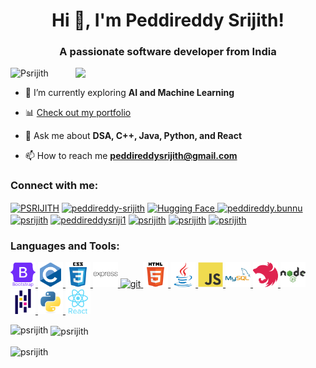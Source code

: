<h1 align="center">Hi 👋, I'm Peddireddy Srijith!</h1>
<h3 align="center">A passionate software developer from India</h3>

<img align="right" width="400" src="https://user-images.githubusercontent.com/74038190/212748842-9fcbad5b-6173-4175-8a61-521f3dbb7514.gif"/>

<p align="left"> <img src="https://komarev.com/ghpvc/?username=Psrijith&label=Profile%20views&color=0e75b6&style=flat" alt="Psrijith" /> </p>

- 🌱 I’m currently exploring **AI and Machine Learning**
- 📊 [Check out my portfolio](https://saisatya420420.wixstudio.io/my-site-3) 
- 💬 Ask me about **DSA, C++, Java, Python, and React**  
  
- 📫 How to reach me **peddireddysrijith@gmail.com**  

<h3 align="left">Connect with me:</h3>
<p align="left">
<a href="https://codepen.io/PSRIJITH" target="blank"><img align="center" src="https://raw.githubusercontent.com/rahuldkjain/github-profile-readme-generator/master/src/images/icons/Social/codepen.svg" alt="PSRIJITH" height="30" width="40" /></a>
<a href="https://linkedin.com/in/peddireddy-srijith-ba319325b/" target="blank"><img align="center" src="https://raw.githubusercontent.com/rahuldkjain/github-profile-readme-generator/master/src/images/icons/Social/linked-in-alt.svg" alt="peddireddy-srijith" height="30" width="40" /></a>
<a href="https://huggingface.co/Psrijith" target="_blank">
  <img align="center" src="https://huggingface.co/front/assets/huggingface_logo.svg" alt="Hugging Face" height="30" width="40" />
</a>
<a href="https://instagram.com/peddireddy.bunnu/" target="blank"><img align="center" src="https://raw.githubusercontent.com/rahuldkjain/github-profile-readme-generator/master/src/images/icons/Social/instagram.svg" alt="peddireddy.bunnu" height="30" width="40" /></a>
<a href="https://www.codechef.com/users/psrijith" target="blank"><img align="center" src="https://cdn.jsdelivr.net/npm/simple-icons@3.1.0/icons/codechef.svg" alt="psrijith" height="30" width="40" /></a>
<a href="https://www.hackerrank.com/peddireddysriji1" target="blank"><img align="center" src="https://raw.githubusercontent.com/rahuldkjain/github-profile-readme-generator/master/src/images/icons/Social/hackerrank.svg" alt="peddireddysriji1" height="30" width="40" /></a>
<a href="https://codeforces.com/profile/psrijith" target="blank"><img align="center" src="https://raw.githubusercontent.com/rahuldkjain/github-profile-readme-generator/master/src/images/icons/Social/codeforces.svg" alt="psrijith" height="30" width="40" /></a>
<a href="https://www.leetcode.com/Psrijith" target="blank"><img align="center" src="https://raw.githubusercontent.com/rahuldkjain/github-profile-readme-generator/master/src/images/icons/Social/leet-code.svg" alt="psrijith" height="30" width="40" /></a>
<a href="https://auth.geeksforgeeks.org/user/psrijith" target="blank"><img align="center" src="https://raw.githubusercontent.com/rahuldkjain/github-profile-readme-generator/master/src/images/icons/Social/geeks-for-geeks.svg" alt="psrijith" height="30" width="40" /></a>
</p>

<h3 align="left">Languages and Tools:</h3>
<p align="left"> <a href="https://getbootstrap.com" target="_blank" rel="noreferrer"> <img src="https://raw.githubusercontent.com/devicons/devicon/master/icons/bootstrap/bootstrap-plain-wordmark.svg" alt="bootstrap" width="40" height="40"/> </a> <a href="https://www.cprogramming.com/" target="_blank" rel="noreferrer"> <img src="https://raw.githubusercontent.com/devicons/devicon/master/icons/c/c-original.svg" alt="c" width="40" height="40"/> </a> <a href="https://www.w3schools.com/css/" target="_blank" rel="noreferrer"> <img src="https://raw.githubusercontent.com/devicons/devicon/master/icons/css3/css3-original-wordmark.svg" alt="css3" width="40" height="40"/> </a> <a href="https://expressjs.com" target="_blank" rel="noreferrer"> <img src="https://raw.githubusercontent.com/devicons/devicon/master/icons/express/express-original-wordmark.svg" alt="express" width="40" height="40"/> </a> <a href="https://git-scm.com/" target="_blank" rel="noreferrer"> <img src="https://www.vectorlogo.zone/logos/git-scm/git-scm-icon.svg" alt="git" width="40" height="40"/> </a> <a href="https://www.w3.org/html/" target="_blank" rel="noreferrer"> <img src="https://raw.githubusercontent.com/devicons/devicon/master/icons/html5/html5-original-wordmark.svg" alt="html5" width="40" height="40"/> </a> <a href="https://www.java.com" target="_blank" rel="noreferrer"> <img src="https://raw.githubusercontent.com/devicons/devicon/master/icons/java/java-original.svg" alt="java" width="40" height="40"/> </a> <a href="https://developer.mozilla.org/en-US/docs/Web/JavaScript" target="_blank" rel="noreferrer"> <img src="https://raw.githubusercontent.com/devicons/devicon/master/icons/javascript/javascript-original.svg" alt="javascript" width="40" height="40"/> </a> <a href="https://www.mysql.com/" target="_blank" rel="noreferrer"> <img src="https://raw.githubusercontent.com/devicons/devicon/master/icons/mysql/mysql-original-wordmark.svg" alt="mysql" width="40" height="40"/> </a> <a href="https://nestjs.com/" target="_blank" rel="noreferrer"> <img src="https://raw.githubusercontent.com/devicons/devicon/master/icons/nestjs/nestjs-plain.svg" alt="nestjs" width="40" height="40"/> </a> <a href="https://nodejs.org" target="_blank" rel="noreferrer"> <img src="https://raw.githubusercontent.com/devicons/devicon/master/icons/nodejs/nodejs-original-wordmark.svg" alt="nodejs" width="40" height="40"/> </a> <a href="https://pandas.pydata.org/" target="_blank" rel="noreferrer"> <img src="https://raw.githubusercontent.com/devicons/devicon/2ae2a900d2f041da66e950e4d48052658d850630/icons/pandas/pandas-original.svg" alt="pandas" width="40" height="40"/> </a> <a href="https://www.python.org" target="_blank" rel="noreferrer"> <img src="https://raw.githubusercontent.com/devicons/devicon/master/icons/python/python-original.svg" alt="python" width="40" height="40"/> </a> <a href="https://reactjs.org/" target="_blank" rel="noreferrer"> <img src="https://raw.githubusercontent.com/devicons/devicon/master/icons/react/react-original-wordmark.svg" alt="react" width="40" height="40"/> </a> </p>

<p><img align="left" src="https://github-readme-stats.vercel.app/api/top-langs?username=psrijith&show_icons=true&locale=en&layout=compact" alt="psrijith" /></p>

<p>&nbsp;<img align="center" src="https://github-readme-stats.vercel.app/api?username=psrijith&show_icons=true&locale=en" alt="psrijith" /></p>

<p><img align="center" src="https://github-readme-streak-stats.herokuapp.com/?user=psrijith&" alt="psrijith" /></p>
